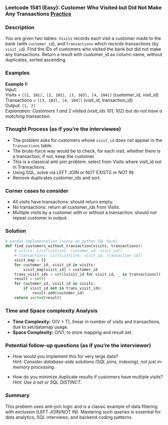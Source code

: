 ### Leetcode 1581 (Easy): Customer Who Visited but Did Not Make Any Transactions [Practice](https://leetcode.com/problems/customer-who-visited-but-did-not-make-any-transactions)

### Description  
You are given two tables: `Visits` records each visit a customer made to the bank (with `customer_id`), and `Transactions` which records transactions (by `visit_id`). Find the IDs of customers who visited the bank but did not make any transactions. Return a result with customer_id as column name, without duplicates, sorted ascending.

### Examples  
**Example 1:**  
Input:  
Visits = `[[1, 101], [2, 102], [3, 103], [4, 104]]` (customer_id, visit_id)  
Transactions = `[[3, 103], [4, 104]]` (visit_id, transaction_id)  
Output: `[1, 2]`  
*Explanation: Customers 1 and 2 visited (visit_ids 101, 102) but do not have a matching transaction.*

### Thought Process (as if you’re the interviewee)  
- The problem asks for customers whose `visit_id` does not appear in the `Transactions` table.
- The brute-force way would be to check, for each visit, whether there is a transaction; if not, keep the customer.
- This is a classical anti-join problem: select from Visits where visit_id not in Transactions.
- Using SQL, solve via LEFT JOIN or NOT EXISTS or NOT IN.
- Remove duplicates customer_ids and sort.

### Corner cases to consider  
- All visits have transactions: should return empty.
- No transactions: return all customer_ids from Visits.
- Multiple visits by a customer with or without a transaction: should not repeat customer in output.

### Solution

```python
# pandas implementation (since no python SQL here)
def find_customers_without_transaction(visits, transactions):
    # visits: List[List[int: customer_id, visit_id]]
    # transactions: List[List[int: visit_id, transaction_id]]
    visit_map = {}
    for customer_id, visit_id in visits:
        visit_map[visit_id] = customer_id
    trans_visit_ids = set([visit_id for visit_id, _ in transactions])
    result = set()
    for customer_id, visit_id in visits:
        if visit_id not in trans_visit_ids:
            result.add(customer_id)
    return sorted(result)
```

### Time and Space complexity Analysis  
- **Time Complexity:** O(V + T), linear in number of visits and transactions, due to set/datamap usage.
- **Space Complexity:** O(V), to store mapping and result set.

### Potential follow-up questions (as if you’re the interviewer)  
- How would you implement this for very large data?  
  *Hint: Consider database-side solutions (SQL joins, indexing), not just in-memory processing.*

- How do you minimize duplicate results if customers have multiple visits?  
  *Hint: Use a set or SQL DISTINCT.*

### Summary
This problem uses anti-join logic and is a classic example of data filtering with exclusion (LEFT JOIN/NOT IN). Mastering such queries is essential for data analytics, SQL interviews, and backend coding patterns.
